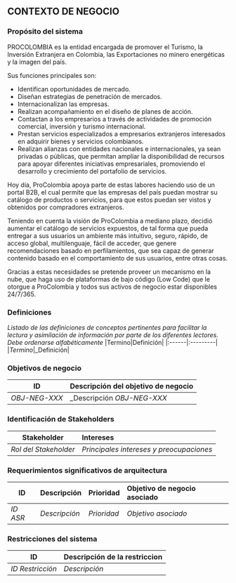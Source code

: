 ## CONTEXTO DE NEGOCIO

### Propósito del sistema
PROCOLOMBIA es la entidad encargada de promover el Turismo, la Inversión Extranjera en Colombia, las Exportaciones no minero energéticas y la imagen del país.

Sus funciones principales son:

 - Identifican oportunidades de mercado.
 - Diseñan estrategias de penetración de mercados.
 - Internacionalizan las empresas.
 - Realizan acompañamiento en el diseño de planes de acción.  
 - Contactan a los empresarios a través de actividades de promoción comercial, inversión y turismo internacional.
 - Prestan servicios especializados a empresarios extranjeros interesados en adquirir bienes y servicios colombianos.
 - Realizan alianzas con entidades nacionales e internacionales, ya sean privadas o públicas, que permitan ampliar la disponibilidad de recursos para apoyar diferentes iniciativas empresariales, promoviendo el desarrollo y crecimiento del portafolio de servicios.

Hoy día, ProColombia apoya parte de estas labores haciendo uso de un portal B2B, el cual permite que las empresas del país puedan mostrar su catálogo de productos o servicios, para que estos puedan ser vistos y obtenidos por compradores extranjeros.

Teniendo en cuenta la visión de ProColombia a mediano plazo, decidió aumentar el catálogo de servicios expuestos, de tal forma que pueda entregar a sus usuarios un ambiente más intuitivo, seguro, rápido, de acceso global, multilenguaje, fácil de acceder, que genere recomendaciones basado en perfilamientos, que sea capaz de generar contenido basado en el comportamiento de sus usuarios, entre otras cosas.

Gracias a estas necesidades se pretende proveer un mecanismo en la nube, que haga uso de plataformas de bajo código (Low Code) que le otorgue a ProColombia y todos sus activos de negocio estar disponibles 24/7/365.

### Definiciones
_Listado de las definiciones de conceptos pertinentes para facilitar la lectura y asimilación de información por parte de los diferentes lectores. Debe ordenarse alfabéticamente_
|Termino|Definición|
|:------|:---------|
|_Termino_|_Definición|


### Objetivos de negocio
|ID|Descripción del objetivo de negocio|
|--|:----------------------------------|
|_OBJ-NEG-XXX_|_Descripción _OBJ-NEG-XXX_|
### Identificación de Stakeholders
|Stakeholder|Intereses|
|-----------|:--------|
|_Rol del Stakeholder_|_Principales intereses y preocupaciones_|

### Requerimientos significativos de arquitectura
|ID|Descripción|Prioridad|Objetivo de negocio asociado|
|--|:----------|:--------|:---------------------------|
|_ID ASR_|_Descripción_|_Prioridad_|_Objetivo asociado_|
### Restricciones del sistema
|ID|Descripción de la restriccion|
|--|:----------------------------|
|_ID Restricción_|_Descripción_|